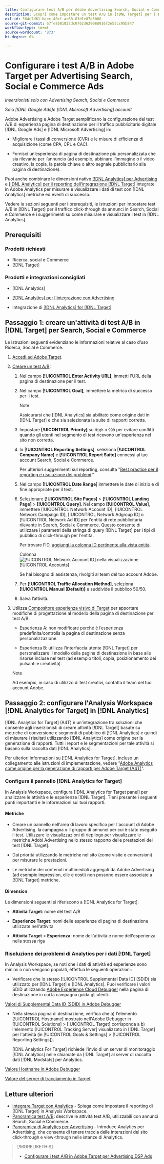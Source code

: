 ```yaml
---
title: Configurare test A/B per Adobe Advertising Search, Social e Commerce Ads in Adobe Target
description: Scopri come impostare un test A/B in [!DNL Target] per [!DNL Google Ads] e [!DNL Microsoft Advertising] annunci in Search, Social e Commerce.
exl-id: 564c7d61-beec-40cf-ac68-83d1e87e3008
source-git-commit: 67fe8581832dc0762d62908d01672e53cc95b847
workflow-type: tm+mt
source-wordcount: '873'
ht-degree: 0%

---
```


# Configurare i test A/B in Adobe Target per Advertising Search, Social e Commerce Ads

*Inserzionisti solo con Advertising Search, Social e Commerce*

Solo *[!DNL Google Ads]e [!DNL Microsoft Advertising] account*

Adobe Advertising e Adobe Target semplificano la configurazione dei test A/B di esperienza pagina di destinazione per il traffico pubblicitario digitale [!DNL Google Ads] e [!DNL Microsoft Advertising] in:

* Migliorare i tassi di conversione (CVR) e le misure di efficienza di acquisizione (come CPA, CPL e CAC).

* Fornisci un’esperienza di pagina di destinazione più personalizzata che sia rilevante per l’annuncio (ad esempio, abbinare l’immagine o il video creativo, la copia, la parola chiave o altro segnale pubblicitario alla pagina di destinazione).

Puoi anche combinare le dimensioni native [[!DNL Analytics] per Advertising](/help/integrations/analytics/overview.md) e [[!DNL Analytics] per il reporting dell&#39;integrazione  [!DNL Target]](https://experienceleague.adobe.com/docs/target/using/integrate/a4t/a4t.html?lang=it) integrate in Adobe Analytics per misurare e visualizzare i dati di test con [!DNL Analytics] metriche ed eventi di successo.

Vedere le sezioni seguenti per i prerequisiti, le istruzioni per impostare test A/B in [!DNL Target] per il traffico click-through da annunci in Search, Social e Commerce e i suggerimenti su come misurare e visualizzare i test in [!DNL Analytics].

## Prerequisiti

### Prodotti richiesti

* Ricerca, social e Commerce
* [!DNL Target]

### Prodotti e integrazioni consigliati

* [!DNL Analytics]

* [[!DNL Analytics] per l&#39;integrazione con Advertising](/help/integrations/analytics/overview.md)<!-- necessary for testing view-throughs, which most advertisers want to do -->

* Integrazione di [[!DNL Analytics] for [!DNL Target]](https://experienceleague.adobe.com/docs/target/using/integrate/a4t/a4t.html?lang=it)

## Passaggio 1: creare un&#39;attività di test A/B in [!DNL Target] per Search, Social e Commerce

Le istruzioni seguenti evidenziano le informazioni relative al caso d’uso Ricerca, Social e Commerce.

1. [Accedi ad Adobe Target](https://experienceleague.adobe.com/docs/target/using/introduction/target-access-from-mac.html?lang=it).

1. [Creare un test A/B](https://experienceleague.adobe.com/docs/target/using/activities/abtest/create/test-create-ab.html?lang=it):

   1. Nel campo **[!UICONTROL Enter Activity URL]**, immetti l&#39;URL della pagina di destinazione per il test.

   1. Nel campo **[!UICONTROL Goal]**, immettere la metrica di successo per il test.

      >[!NOTE]
      >
      >Assicurarsi che [!DNL Analytics] sia abilitato come origine dati in [!DNL Target] e che sia selezionata la suite di rapporti corretta.

   1. Impostare **[!UICONTROL Priority]** su `High` o `999` per evitare conflitti quando gli utenti nel segmento di test ricevono un&#39;esperienza nel sito non corretta.


   1. In **[!UICONTROL Reporting Settings]**, seleziona **[!UICONTROL Company Name]** e **[!UICONTROL Report Suite]** connessi al tuo account Search, Social e Commerce.

      Per ulteriori suggerimenti sul reporting, consulta &quot;[Best practice per il reporting e risoluzione dei problemi](https://experienceleague.adobe.com/docs/analytics/analyze/reports-analytics/report-troubleshooting.html?lang=it).&quot;

   1. Nel campo **[!UICONTROL Date Range]** immettere le date di inizio e di fine appropriate per il test.

   1. Selezionare **[!UICONTROL Site Pages]** > **[!UICONTROL Landing Page]** > **[!UICONTROL Query]**. Nel campo **[!UICONTROL Value]**, immettere [!UICONTROL Network Account ID], [!UICONTROL Network Campaign ID], [!UICONTROL Network Adgroup ID] o [!UICONTROL Network Ad ID] per l&#39;entità di rete pubblicitaria rilevante in Search, Social e Commerce. Questo consente di utilizzare i parametri della stringa di query [!DNL Target] per i tipi di pubblico di click-through per l&#39;entità.

      Per trovare l&#39;ID, [aggiungi la colonna ID pertinente alla vista entità](/help/search-social-commerce/common-tasks/data-views/custom-default-views-manage.md).

      Colonna ![[!UICONTROL Network Account ID] nella visualizzazione [!UICONTROL Accounts]](/help/integrations/assets/target-search-id.png "[!UICONTROL Network Account ID] nella visualizzazione [!UICONTROL Accounts]")

      Se hai bisogno di assistenza, rivolgiti al team del tuo account Adobe.

   1. Per **[!UICONTROL Traffic Allocation Method]**, seleziona **[!UICONTROL Manual (Default)]** e suddivide il pubblico 50/50.

   1. Salva l’attività.

1. Utilizza [Compositore esperienza visivo di Target](https://experienceleague.adobe.com/docs/target/using/activities/abtest/create/test-create-ab.html?lang=it) per apportare modifiche di progettazione al modello della pagina di destinazione per test A/B.

   * Esperienza A: non modificare perché è l’esperienza predefinita/controlla la pagina di destinazione senza personalizzazione.

   * Esperienza B: utilizza l&#39;interfaccia utente [!DNL Target] per personalizzare il modello della pagina di destinazione in base alle risorse incluse nel test (ad esempio titoli, copia, posizionamento dei pulsanti e creatività).

   >[!NOTE]
   >
   >Ad esempio, in caso di utilizzo di test creativi, contatta il team del tuo account Adobe.

## Passaggio 2: configurare l&#39;Analysis Workspace [!DNL Analytics for Target] in [!DNL Analytics]

[!DNL Analytics for Target] (A4T) è un&#39;integrazione tra soluzioni che consente agli inserzionisti di creare attività [!DNL Target] basate su metriche di conversione e segmenti di pubblico di [!DNL Analytics] e quindi di misurare i risultati utilizzando [!DNL Analytics] come origine per la generazione di rapporti. Tutti i report e le segmentazioni per tale attività si basano sulla raccolta dati [!DNL Analytics].

Per ulteriori informazioni su [!DNL Analytics for Target], incluso un collegamento alle istruzioni di implementazione, vedere &quot;[Adobe Analytics come origine per la generazione di rapporti per Adobe Target (A4T)](https://experienceleague.adobe.com/docs/target/using/integrate/a4t/a4t.html?lang=it)&quot;.

### Configura il pannello [!DNL Analytics for Target]

In Analysis Workspace, configura [!DNL Analytics for Target panel] per analizzare le attività e le esperienze [!DNL Target]. Tieni presente i seguenti punti importanti e le informazioni sui tuoi rapporti.

#### Metriche

* Creare un pannello nell&#39;area di lavoro specifico per l&#39;account di Adobe Advertising, la campagna o il gruppo di annunci <!-- only applicable entities? --> per cui è stato eseguito il test. Utilizzare le visualizzazioni di riepilogo per visualizzare le metriche Adobi Advertising nello stesso rapporto delle prestazioni del test [!DNL Target].

* Dai priorità utilizzando le metriche nel sito (come visite e conversioni) per misurare le prestazioni.

* Le metriche dei contenuti multimediali aggregati da Adobe Advertising (ad esempio impression, clic e costi) non possono essere associate a [!DNL Target] metriche.

#### Dimension

Le dimensioni seguenti si riferiscono a [!DNL Analytics for Target]:

* **Attività Target**: nome del test A/B

* **Esperienze Target**: nomi delle esperienze di pagina di destinazione utilizzate nell&#39;attività

* **Attività Target** > **Esperienza**: nome dell&#39;attività e nome dell&#39;esperienza nella stessa riga

### Risoluzione dei problemi di Analytics per i dati [!DNL Target]

In Analysis Workspace, se noti che i dati di attività ed esperienze sono minimi o non vengono popolati, effettua le seguenti operazioni:

* Verificare che lo stesso [!UICONTROL Supplemental Data ID] (SDID) sia utilizzato per [!DNL Target] e [!DNL Analytics]. Puoi verificare i valori SDID utilizzando [Adobe Experience Cloud Debugger](https://experienceleague.adobe.com/docs/target-learn/tutorials/troubleshooting/troubleshoot-with-the-experience-cloud-debugger.html?lang=it) nella pagina di destinazione in cui la campagna guida gli utenti.

[Valori di Supplemental Data ID (SDID) in Adobe Debugger](/help/integrations/assets/target-troubleshooting-sdid.png)

* Nella stessa pagina di destinazione, verifica che a) l&#39;elemento [!UICONTROL Hostname] mostrato nell&#39;Adobe Debugger in [!UICONTROL Solutions] > [!UICONTROL Target] corrisponda a b) l&#39;elemento [!UICONTROL Tracking Server] visualizzato in [!DNL Target] per l&#39;attività (in [!UICONTROL Goals & Settings] > [!UICONTROL Reporting Settings]).

  [!DNL Analytics For Target] richiede l&#39;invio di un server di monitoraggio [!DNL Analytics] nelle chiamate da [!DNL Target] al server di raccolta dati [!DNL Modstats] per Analytics.<!-- just "to Analytics?"-->

[Valore Hostname in Adobe Debugger](/help/integrations/assets/target-troubleshooting-hostname.png)

[Valore del server di tracciamento in Target](/help/integrations/assets/target-troubleshooting-tracking-server.png)

## Letture ulteriori

* [Integrare Target con Analytics](https://experienceleague.adobe.com/docs/target-learn/tutorials/integrations/3.2-target-analytics.html?lang=it) - Spiega come impostare il reporting di [!DNL Target] in Analysis Workspace.
* [Panoramica test A/B](https://experienceleague.adobe.com/docs/target/using/activities/abtest/test-ab.html?lang=it): descrive le attività test A/B, utilizzabili con annunci Search, Social e Commerce.
* [Panoramica di Analytics per Advertising](/help/integrations/analytics/overview.md) - Introduce Analytics per Advertising, che consente di tenere traccia delle interazioni del sito click-through e view-through nelle istanze di Analytics.

>[!MORELIKETHIS]
>
>* [Configurare i test A/B in Adobe Target per Advertising DSP Ads](ab-tests-dsp.md)
